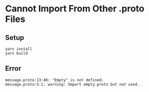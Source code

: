 # Cannot Import From Other .proto Files

## Setup

```
yarn install
yarn build
```

## Error

```
message.proto:13:40: "Empty" is not defined.
message.proto:5:1: warning: Import empty.proto but not used.
```
